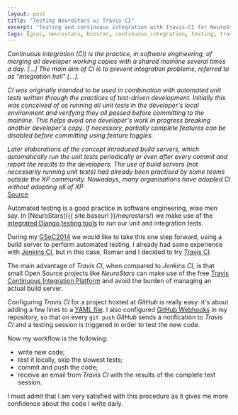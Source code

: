 ```yaml
---
layout: post
title: "Testing NeuroStars w/ Travis-CI"
excerpt: "Testing and continuous integration with Travis-CI for NeuroStars"
tags: [gsoc, neurostars, biostar, continuous integration, testing, travis-ci]
---
```


<i class="fa fa-quote-left"></i> *Continuous integration (CI) is the practice, in software
engineering, of merging all developer working copies with a shared mainline several times a day. 
[...] The main aim of CI is to prevent integration problems, referred to as "integration hell"
[...].* 

*CI was originally intended to be used in combination with automated unit tests written through the
practices of test-driven development. Initially this was conceived of as running all unit tests in
the developer's local environment and verifying they all passed before committing to the mainline.
This helps avoid one developer's work in progress breaking another developer's copy. If necessary,
partially complete features can be disabled before committing using feature toggles.* 

*Later elaborations of the concept introduced build servers, which automatically run the unit tests
periodically or even after every commit and report the results to the developers. The use of build
servers (not necessarily running unit tests) had already been practised by some teams outside the
XP community. Nowadays, many organisations have adopted CI without adopting all of XP*
<i class="fa fa-quote-right"></i>   
[Source](http://en.wikipedia.org/wiki/Continuous_integration)

Automated testing is a good practice in software engineering, wise men say. In 
[NeuroStars]({{ site.baseurl }}/neurostars/) we make use of the
[integrated Django testing tools](https://docs.djangoproject.com/en/1.6/topics/testing/tools/) to
run our unit and integration tests.

During my [GSoC2014](https://developers.google.com/open-source/soc/?csw=1) we would like to take
this one step forward, using a build server to perform automated testing. I already had some
experience with [Jenkins CI](http://jenkins-ci.org/), but in this case, Roman and I decided to
try [Travis CI](https://travis-ci.org/).

The main advantage of *Travis CI*, when compared to *Jenkins CI*, is that small Open Source
projects like *NeuroStars* can make use of the free [Travis Continuous Integration Platform](https://travis-ci.org/)
and avoid the burden of managing an actual build server.

Configuring *Travis CI* for a project hosted at *GitHub* is really easy: it's about adding a few
lines to a [YAML file](https://github.com/ialbert/biostar-central/blob/master/.travis.yml).
I also configured [GitHub Webhooks](https://developer.github.com/webhooks/) in my repository, so
that on every `git push` *GitHub* sends a notification to *Travis CI* and a testing session is
triggered in order to test the new code.

Now my workflow is the following:

- write new code;
- test it locally, skip the slowest tests;
- commit and push the code;
- receive an email from *Travis CI* with the results of the complete test session.

I must admit that I am very satisfied with this procedure as it gives me more confidence
about the code I write daily.